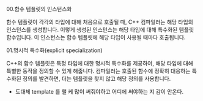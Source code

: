 00.함수 템플릿의 인스턴스화

함수 템플릿이 각각의 타입에 대해 처음으로 호출될 때, C++ 컴파일러는 해당 타입의 인스턴스를 생성합니다.
이렇게 생성된 인스턴스는 해당 타입에 대해 특수화된 템플릿 함수입니다.
이 인스턴스는 함수 템플릿에 해당 타입이 사용될 때마다 호출됩니다.

01.명시적 특수화(explicit specialization)

C++의 함수 템플릿은 특정 타입에 대한 명시적 특수화를 제공하여, 해당 타입에 대해 특별한 동작을 정의할 수 있게 해줍니다.
컴파일러는 호출된 함수에 정확히 대응하는 특수화된 정의를 발견하면, 더는 템플릿을 찾지 않고 해당 정의를 사용합니다.

+ 도대체 template <typename T> 를 왤 케 많이 써줘야하고 어디에 써야하는 지 감이 안온다.